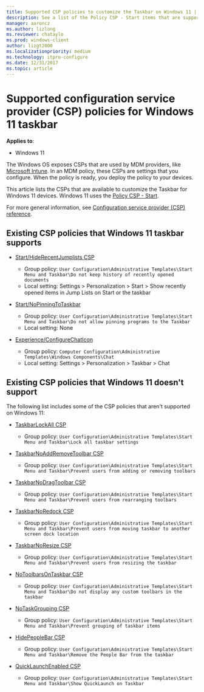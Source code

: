```yaml
---
title: Supported CSP policies to customize the Taskbar on Windows 11 | Microsoft Docs
description: See a list of the Policy CSP - Start items that are supported on Windows 11 to customize the Taskbar.
manager: aaroncz
ms.author: lizlong
ms.reviewer: chataylo
ms.prod: windows-client
author: lizgt2000
ms.localizationpriority: medium
ms.technology: itpro-configure
ms.date: 12/31/2017
ms.topic: article
---
```


# Supported configuration service provider (CSP) policies for Windows 11 taskbar

**Applies to**:

- Windows 11

The Windows OS exposes CSPs that are used by MDM providers, like [Microsoft Intune](/mem/intune/fundamentals/what-is-intune). In an MDM policy, these CSPs are settings that you configure. When the policy is ready, you deploy the policy to your devices.

This article lists the CSPs that are available to customize the Taskbar for Windows 11 devices. Windows 11 uses the [Policy CSP - Start](/windows/client-management/mdm/policy-csp-start).

For more general information, see [Configuration service provider (CSP) reference](/windows/client-management/mdm/configuration-service-provider-reference).

## Existing CSP policies that Windows 11 taskbar supports

- [Start/HideRecentJumplists CSP](/windows/client-management/mdm/policy-csp-start#start-hiderecentjumplists)
  - Group policy: `User Configuration\Administrative Templates\Start Menu and Taskbar\Do not keep history of recently opened documents`
  - Local setting: Settings > Personalization > Start > Show recently opened items in Jump Lists on Start or the taskbar

- [Start/NoPinningToTaskbar](/windows/client-management/mdm/policy-csp-start#start-nopinningtotaskbar)
  - Group policy: `User Configuration\Administrative Templates\Start Menu and Taskbar\Do not allow pinning programs to the Taskbar`
  - Local setting: None

- [Experience/ConfigureChatIcon](/windows/client-management/mdm/policy-csp-experience#experience-configurechaticonvisibilityonthetaskbar)
  - Group policy: `Computer Configuration\Administrative Templates\Windows Components\Chat`
  - Local setting: Settings > Personalization > Taskbar > Chat

## Existing CSP policies that Windows 11 doesn't support

The following list includes some of the CSP policies that aren't supported on Windows 11:

- [TaskbarLockAll CSP](/windows/client-management/mdm/policy-csp-admx-taskbar#admx-taskbar-taskbarlockall)
  - Group policy: `User Configuration\Administrative Templates\Start Menu and Taskbar\Lock all taskbar settings`

- [TaskbarNoAddRemoveToolbar CSP](/windows/client-management/mdm/policy-csp-admx-taskbar#admx-taskbar-taskbarnoaddremovetoolbar)
  - Group policy: `User Configuration\Administrative Templates\Start Menu and Taskbar\Prevent users from adding or removing toolbars`

- [TaskbarNoDragToolbar CSP](/windows/client-management/mdm/policy-csp-admx-taskbar#admx-taskbar-taskbarnodragtoolbar)
  - Group policy: `User Configuration\Administrative Templates\Start Menu and Taskbar\Prevent users from rearranging toolbars`

- [TaskbarNoRedock CSP](/windows/client-management/mdm/policy-csp-admx-taskbar#admx-taskbar-taskbarnoredock)
  - Group policy: `User Configuration\Administrative Templates\Start Menu and Taskbar\Prevent users from moving taskbar to another screen dock location`

- [TaskbarNoResize CSP](/windows/client-management/mdm/policy-csp-admx-taskbar#admx-taskbar-taskbarnoresize)
  - Group policy: `User Configuration\Administrative Templates\Start Menu and Taskbar\Prevent users from resizing the taskbar`

- [NoToolbarsOnTaskbar CSP](/windows/client-management/mdm/policy-csp-admx-startmenu#admx-startmenu-notoolbarsontaskbar)
  - Group policy: `User Configuration\Administrative Templates\Start Menu and Taskbar\Do not display any custom toolbars in the taskbar`

- [NoTaskGrouping CSP](/windows/client-management/mdm/policy-csp-admx-startmenu#admx-startmenu-notaskgrouping)
  - Group policy: `User Configuration\Administrative Templates\Start Menu and Taskbar\Prevent grouping of taskbar items`

- [HidePeopleBar CSP](/windows/client-management/mdm/policy-csp-start#start-hidepeoplebar)
  - Group policy: `User Configuration\Administrative Templates\Start Menu and Taskbar\Remove the People Bar from the taskbar`

- [QuickLaunchEnabled CSP](/windows/client-management/mdm/policy-csp-admx-startmenu#admx-startmenu-quicklaunchenabled)
  - Group policy: `User Configuration\Administrative Templates\Start Menu and Taskbar\Show QuickLaunch on Taskbar`
